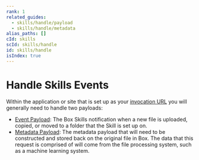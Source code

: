 ```yaml
---
rank: 1
related_guides:
  - skills/handle/payload
  - skills/handle/metadata
alias_paths: []
cId: skills
scId: skills/handle
id: skills/handle
isIndex: true
---
```


# Handle Skills Events

Within the application or site that is set up as your
[invocation URL](guide://skills/invocation-url) you will generally need to
handle two payloads:

* [Event Payload](guide://skills/handle/payload): The Box Skills notification
when a new file is uploaded, copied, or moved to a folder that the Skill is set
up on.
* [Metadata Payload](guide://skills/handle/metadata): The metadata payload that
will need to be constructed and stored back on the original file in Box. The
data that this request is comprised of will come from the file processing
system, such as a machine learning system.
